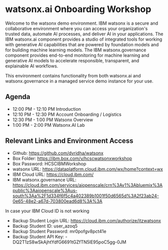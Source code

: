 # watsonx.ai Onboarding Workshop

Welcome to the watsonx demo environment.  IBM watsonx is a secure and collaborative environment where you can access your organization's trusted data, automate AI processes, and deliver AI in your applications. The IBM watsonx.ai component provides a studio of integrated tools for working with generative AI capabilities that are powered by foundation models and for building machine learning models. The IBM watsonx.governance component provides end-to-end monitoring for machine learning and generative AI models to accelerate responsible, transparent, and explainable AI workflows.

This environment contains functionality from both watsonx.ai and watsonx.governance in a managed service demo instance for your use.  

## Agenda

- 12:00 PM - 12:10 PM Introduction
- 12:10 PM - 12:30 PM Account Onboarding / Logistics
- 12:30 PM - 1:00 PM Watsonx Overview
- 1:00 PM - 2:00 PM Watsonx.AI Lab

## Relevant Links and Environment Access

- Github:  https://github.com/dvridha/watsonx
- Box Folder: https://ibm.box.com/v/hcscwatsonxworkshop
- Box Password:  HCSCIBMWorkshop
- watsonx URL:  https://dataplatform.cloud.ibm.com/wx/home?context=wx
- IBM Cloud URL:  https://cloud.ibm.com/
- IBM watsonx.governance URL: https://cloud.ibm.com/services/aiopenscale/crn%3Av1%3Abluemix%3Apublic%3Aaiopenscale%3Aus-south%3Aa%2F1d334f6f5c4a402389b1001f50d6565d%3A2f23ab24-0e65-48e2-a67d-703800ead6d8%3A%3A

In case your IBM Cloud ID is not working

- Backup Student Login URL:  https://cloud.ibm.com/authorize/itzwatsonx
- Backup Student ID:  user_azoq5
- Backup Student Password:  mr0pofgv8pct41e
- Backup Student API Key:  -DQ2T1zS8wSkAjhtYdfG6691tGZfTN5lE95poC5gg-0JM